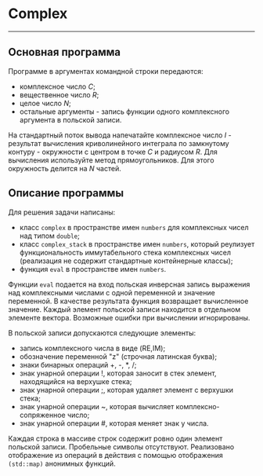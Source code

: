 # Complex
---
## Основная программа
Программе в аргументах командной строки передаются:
- комплексное число $C$;
- вещественное число $R$;
- целое число $N$;
- остальные аргументы - запись функции одного комплексного аргумента в польской записи.

На стандартный поток вывода напечатайте комплексное число $I$ - результат вычисления криволинейного интеграла по замкнутому контуру - окружности с центром в точке $C$ и радиусом $R$. Для вычисления используйте метод прямоугольников. Для этого окружность делится на $N$ частей.

## Описание программы
Для решения задачи написаны:
- класс `complex` в пространстве имен `numbers` для комплексных чисел над типом `double`;
- класс `complex_stack` в пространстве имен `numbers`, который реулизует функциональность иммутабельного стека комплексных чисел (реализация не содержит стандартные контейнерные классы);
- функция `eval` в пространстве имен `numbers`.

Функции `eval` подается на вход польская инверсная запись выражения над комплексными числами с одной переменной и значение переменной. В качестве результата функция возвращает вычисленное значение. Каждый элемент польской записи находится в отдельном элементе вектора. Возможные ошибки при вычислении игнорированы.

В польской записи допускаются следующие элементы:
- запись комплексного числа в виде (RE,IM);
- обозначение переменной "z" (строчная латинская буква);
- знаки бинарных операций +, -, *, /;
- знак унарной операции !, которая заносит в стек элемент, находящийся на верхушке стека;
- знак унарной операции ;, которая удаляет элемент с верхушки стека;
- знак унарной операции ~, которая вычисляет комплексно-сопряженное число;
- знак унарной операции #, которая меняет знак у числа.

Каждая строка в массиве строк содержит ровно один элемент польской записи. Пробельные символы отсутствуют. Реализовано отображение из операций в действия с помощью отображения `(std::map)` анонимных функций.
